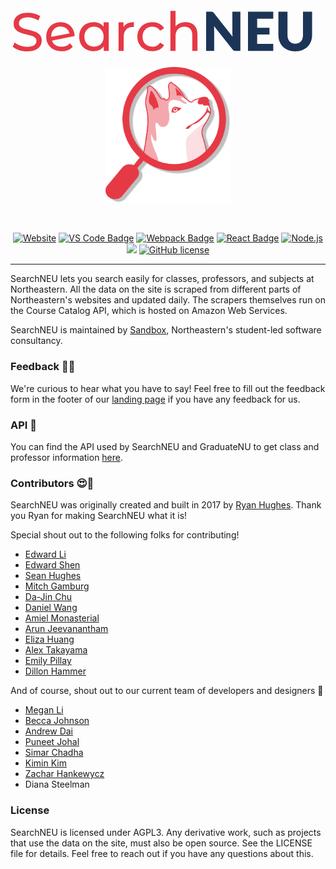<br/>
<p align="center">
  <a href="https://searchneu.com/">
    <!-- SVG for our current search logo -->
    <svg
      viewBox="0 0 526 113"
      fill="none"
      xmlns="http://www.w3.org/2000/svg"
      className="logo"
    >
      <path
        d="M27.7865 89.7194C23.0505 89.7194 18.4644 89 14.0282 87.5612C9.65185 86.0625 6.20476 84.1441 3.68689 81.8061L7.01408 74.792C9.41205 76.9502 12.4695 78.7187 16.1863 80.0975C19.9631 81.4164 23.8299 82.0758 27.7865 82.0758C33.0021 82.0758 36.8988 81.2066 39.4767 79.4681C42.0545 77.6696 43.3434 75.3016 43.3434 72.3641C43.3434 70.2059 42.624 68.4673 41.1852 67.1485C39.8064 65.7696 38.0678 64.7205 35.9696 64.0011C33.9313 63.2817 31.0238 62.4724 27.247 61.5732C22.511 60.4341 18.6742 59.2951 15.7367 58.156C12.8591 57.017 10.3712 55.2785 8.27301 52.9405C6.23473 50.5425 5.2156 47.3352 5.2156 43.3186C5.2156 39.9614 6.08486 36.934 7.82339 34.2363C9.62187 31.5385 12.3196 29.3804 15.9166 27.7617C19.5135 26.1431 23.9797 25.3338 29.3152 25.3338C33.0321 25.3338 36.689 25.8134 40.286 26.7726C43.8829 27.7317 46.9703 29.1106 49.5482 30.9091L46.5807 38.103C43.9429 36.4244 41.1253 35.1655 38.1278 34.3262C35.1303 33.4269 32.1928 32.9773 29.3152 32.9773C24.2195 32.9773 20.3828 33.9065 17.805 35.765C15.2871 37.6234 14.0282 40.0214 14.0282 42.9589C14.0282 45.1171 14.7475 46.8856 16.1863 48.2644C17.6251 49.5833 19.3936 50.6324 21.4918 51.4117C23.65 52.1311 26.5576 52.9105 30.2145 53.7498C34.9505 54.8888 38.7573 56.0278 41.6348 57.1669C44.5124 58.3059 46.9703 60.0445 49.0086 62.3825C51.1068 64.7205 52.156 67.8678 52.156 71.8245C52.156 75.1217 51.2567 78.1492 49.4582 80.9068C47.6597 83.6046 44.9321 85.7627 41.2751 87.3814C37.6182 88.9401 33.122 89.7194 27.7865 89.7194ZM85.5262 81.9859C91.2214 81.9859 95.8075 80.0675 99.2846 76.2308L103.961 81.8061C101.862 84.3239 99.1947 86.2423 95.9574 87.5612C92.7801 88.8801 89.2131 89.5395 85.2564 89.5395C80.2207 89.5395 75.7545 88.5204 71.8577 86.4821C67.961 84.3839 64.9336 81.4764 62.7754 77.7595C60.6772 74.0426 59.6281 69.8462 59.6281 65.1701C59.6281 60.554 60.6472 56.3875 62.6855 52.6707C64.7837 48.9538 67.6313 46.0763 71.2283 44.038C74.8852 41.9397 78.9917 40.8906 83.5479 40.8906C87.8642 40.8906 91.7909 41.8798 95.3279 43.8581C98.8649 45.7765 101.683 48.5042 103.781 52.0412C105.879 55.5782 106.958 59.6548 107.018 64.2709L69.16 71.6447C70.359 74.9419 72.3673 77.4897 75.1849 79.2882C78.0625 81.0867 81.5096 81.9859 85.5262 81.9859ZM83.5479 48.1745C80.5504 48.1745 77.8527 48.8639 75.4547 50.2427C73.1167 51.6216 71.2882 53.5699 69.9693 56.0878C68.6505 58.5457 67.991 61.4233 67.991 64.7205V65.6197L98.4753 59.8646C97.6959 56.3875 95.9574 53.5699 93.2597 51.4117C90.5619 49.2536 87.3247 48.1745 83.5479 48.1745ZM164.057 41.3403V89H155.784V81.4464C153.866 84.0842 151.438 86.0925 148.5 87.4713C145.563 88.8501 142.326 89.5395 138.789 89.5395C134.173 89.5395 130.036 88.5204 126.379 86.4821C122.722 84.4438 119.845 81.5963 117.746 77.9393C115.708 74.2225 114.689 69.9661 114.689 65.1701C114.689 60.3742 115.708 56.1477 117.746 52.4908C119.845 48.8339 122.722 45.9863 126.379 43.948C130.036 41.9098 134.173 40.8906 138.789 40.8906C142.206 40.8906 145.353 41.5501 148.231 42.869C151.108 44.1279 153.506 46.0163 155.425 48.5342V41.3403H164.057ZM139.508 81.9859C142.506 81.9859 145.233 81.2965 147.691 79.9177C150.149 78.4789 152.067 76.5006 153.446 73.9827C154.825 71.4049 155.515 68.4673 155.515 65.1701C155.515 61.8729 154.825 58.9654 153.446 56.4475C152.067 53.8697 150.149 51.8913 147.691 50.5125C145.233 49.1337 142.506 48.4443 139.508 48.4443C136.451 48.4443 133.693 49.1337 131.235 50.5125C128.837 51.8913 126.919 53.8697 125.48 56.4475C124.101 58.9654 123.412 61.8729 123.412 65.1701C123.412 68.4673 124.101 71.4049 125.48 73.9827C126.919 76.5006 128.837 78.4789 131.235 79.9177C133.693 81.2965 136.451 81.9859 139.508 81.9859ZM188.664 49.3435C190.163 46.5858 192.381 44.4876 195.319 43.0488C198.256 41.61 201.823 40.8906 206.02 40.8906V49.2536C205.54 49.1936 204.88 49.1636 204.041 49.1636C199.365 49.1636 195.678 50.5725 192.981 53.3901C190.343 56.1477 189.024 60.1044 189.024 65.2601V89H180.391V41.3403H188.664V49.3435ZM236.993 89.5395C232.137 89.5395 227.791 88.4904 223.954 86.3922C220.177 84.294 217.209 81.4164 215.051 77.7595C212.893 74.0426 211.814 69.8462 211.814 65.1701C211.814 60.4941 212.893 56.3276 215.051 52.6707C217.209 48.9538 220.177 46.0763 223.954 44.038C227.791 41.9397 232.137 40.8906 236.993 40.8906C241.309 40.8906 245.146 41.7599 248.503 43.4984C251.92 45.237 254.558 47.7548 256.416 51.052L249.852 55.2785C248.353 53.0004 246.495 51.2918 244.277 50.1528C242.058 49.0138 239.601 48.4443 236.903 48.4443C233.785 48.4443 230.968 49.1337 228.45 50.5125C225.992 51.8913 224.044 53.8697 222.605 56.4475C221.226 58.9654 220.537 61.8729 220.537 65.1701C220.537 68.5273 221.226 71.4948 222.605 74.0726C224.044 76.5905 225.992 78.5388 228.45 79.9177C230.968 81.2965 233.785 81.9859 236.903 81.9859C239.601 81.9859 242.058 81.4164 244.277 80.2774C246.495 79.1383 248.353 77.4298 249.852 75.1517L256.416 79.2882C254.558 82.5854 251.92 85.1333 248.503 86.9317C245.146 88.6703 241.309 89.5395 236.993 89.5395ZM292.427 40.8906C298.482 40.8906 303.278 42.6591 306.815 46.1962C310.412 49.6732 312.21 54.7989 312.21 61.5732V89H303.577V62.5623C303.577 57.9462 302.468 54.4692 300.25 52.1311C298.032 49.7931 294.855 48.6241 290.718 48.6241C286.042 48.6241 282.355 50.0029 279.657 52.7606C276.96 55.4583 275.611 59.355 275.611 64.4507V89H266.978V22.2764H275.611V48.0846C277.409 45.8065 279.747 44.038 282.625 42.779C285.562 41.5201 288.83 40.8906 292.427 40.8906Z"
        fill=#E63946
      />
      <path
        d="M383.886 23.4903V89H375.972C374.803 89 373.814 88.8202 373.005 88.4605C372.226 88.0708 371.446 87.4113 370.667 86.4821L339.778 47.4101C339.898 48.5791 339.973 49.7182 340.003 50.8272C340.063 51.9063 340.093 52.9255 340.093 53.8847V89H326.694V23.4903H334.697C335.357 23.4903 335.911 23.5203 336.361 23.5803C336.811 23.6402 337.215 23.7601 337.575 23.9399C337.935 24.0898 338.279 24.3146 338.609 24.6144C338.939 24.9141 339.313 25.3188 339.733 25.8284L370.892 65.1701C370.742 63.9112 370.637 62.6972 370.577 61.5282C370.517 60.3292 370.487 59.2052 370.487 58.156V23.4903H383.886ZM411.883 35.1805V50.4675H432.476V61.708H411.883V77.3099H438.77V89H396.596V23.4903H438.77V35.1805H411.883ZM475.481 76.9951C477.519 76.9951 479.333 76.6654 480.922 76.006C482.54 75.3166 483.904 74.3424 485.013 73.0834C486.122 71.8245 486.961 70.2958 487.531 68.4973C488.13 66.6689 488.43 64.6006 488.43 62.2926V23.4903H503.627V62.2926C503.627 66.3092 502.968 69.9961 501.649 73.3532C500.36 76.7104 498.502 79.6029 496.074 82.0309C493.646 84.4588 490.693 86.3472 487.216 87.6961C483.739 89.045 479.827 89.7194 475.481 89.7194C471.105 89.7194 467.178 89.045 463.701 87.6961C460.224 86.3472 457.272 84.4588 454.844 82.0309C452.416 79.6029 450.557 76.7104 449.268 73.3532C447.979 69.9961 447.335 66.3092 447.335 62.2926V23.4903H462.532V62.2476C462.532 64.5556 462.817 66.6239 463.386 68.4524C463.986 70.2508 464.84 71.7945 465.949 73.0834C467.058 74.3424 468.407 75.3166 469.996 76.006C471.614 76.6654 473.443 76.9951 475.481 76.9951Z"
        fill="#1C3557"
      />
    </svg>
  </a>
  <img alt="husky" src="./public/husky-red.png" width="200"/>
</p>
<br/>
<p align="center">
  <a href="https://searchneu.com"><img src="https://img.shields.io/website/https/searchneu.com.svg" alt="Website"></a> <a href="https://code.visualstudio.com/"><img src="https://badges.aleen42.com/src/visual_studio.svg" alt="VS Code Badge"></a> <a href="https://webpack.js.org/"><img src="https://cdn.rawgit.com/aleen42/badges/master/src/webpack.svg" alt="Webpack Badge"></a> <a href="https://reactjs.org/"><img src="https://cdn.rawgit.com/aleen42/badges/master/src/react.svg" alt="React Badge"></a>  <a href="https://nodejs.org/en/"><img src="https://cdn.rawgit.com/aleen42/badges/master/src/node.svg" alt="Node.js"></a> <a href="https://www.docker.com/"><img src="https://badges.aleen42.com/src/docker.svg"></a> <a href="https://github.com/sandboxnu/searchneu/blob/master/LICENSE"><img src="https://img.shields.io/badge/license-AGPLv3-blue.svg" alt="GitHub license"></a>
</p>

---

SearchNEU lets you search easily for classes, professors, and subjects at Northeastern. All the data on the site is scraped from different parts of Northeastern's websites and updated daily. The scrapers themselves run on the Course Catalog API, which is hosted on Amazon Web Services.

SearchNEU is maintained by [Sandbox](https://www.sandboxnu.com/), Northeastern's student-led software consultancy.

### Feedback 🤔📝

We're curious to hear what you have to say! Feel free to fill out the feedback form in the footer of our [landing page]("https://searchneu.com/NEU") if you have any feedback for us.

### API 🔌

You can find the API used by SearchNEU and GraduateNU to get class and professor information [here](https://github.com/sandboxnu/course-catalog-api).

### Contributors 😍🎉

SearchNEU was originally created and built in 2017 by [Ryan Hughes](https://github.com/ryanhugh). Thank you Ryan for making SearchNEU what it is!

Special shout out to the following folks for contributing!

- [Edward Li](https://github.com/NEUDitao)
- [Edward Shen](https://github.com/edward-shen)
- [Sean Hughes](https://github.com/seanhugh)
- [Mitch Gamburg](https://github.com/gamburgm)
- [Da-Jin Chu](https://github.com/dajinchu)
- [Daniel Wang](https://github.com/zefwang)
- [Amiel Monasterial](https://github.com/amielmon)
- [Arun Jeevanantham](https://github.com/ArunJ98)
- [Eliza Huang](https://github.com/lizzij)
- [Alex Takayama](https://github.com/bugsalexander)
- [Emily Pillay](https://github.com/epillay)
- [Dillon Hammer](https://github.com/dillonhammer)

And of course, shout out to our current team of developers and designers 💖

- [Megan Li](https://github.com/megandouli)
- [Becca Johnson](https://github.com/beccajohnson17)
- [Andrew Dai](https://github.com/andrewydai)
- [Puneet Johal](https://github.com/puneetjohal)
- [Simar Chadha](https://github.com/SimChadha)
- [Kimin Kim](https://github.com/kiminkim724)
- [Zachar Hankewycz](https://github.com/hankewyczz)
- Diana Steelman

### License

SearchNEU is licensed under AGPL3. Any derivative work, such as projects that use the data on the site, must also be open source. See the LICENSE file for details. Feel free to reach out if you have any questions about this.
